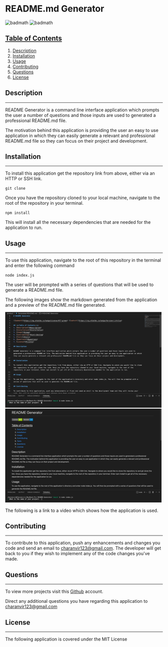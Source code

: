 # README.md Generator

![badmath](https://img.shields.io/badge/License-MIT-green) ![badmath](https://img.shields.io/badge/Version-1.0-blue) 

## <u>Table of Contents</u>
1. [Description](#description)
2. [Installation](#installation)
3. [Usage](#usage)
4. [Contributing](#contributing)
5. [Questions](#questions)
6. [License](#license)

## Description
***

README Generator is a command line interface application which prompts the user a number of questions and those inputs are used to generated a professional README.md file. 

The motivation behind this application is providing the user an easy to use application in which they can easily generate a relevant and professional README.md file so they can focus on their project and development. 

## Installation
***

To install this application get the repository link from above, either via an HTTP or SSH link. 

```
git clone 
```

Once you have the repository cloned to your local machine, navigate to the root of the repository in your terminal.

```
npm install
```

This will install all the necessary dependencies that are needed for the application to run.


## Usage
***

To use this application, navigate to the root of this repository in the terminal and enter the following command 

```
node index.js
```

The user will be prompted with a series of questions that will be used to generate a README.md file.

The following images show the markdown generated from the application and a preview of the README.md file generated.

<img src="./assets/images/markdown.png" width="500"> <img src="./assets/images/product.png" width="500">

The following is a link to a video which shows how the application is used.



## Contributing
***

To contribute to this application, push any enhancements and changes you code and send an email to charanvir123@gmail.com. The developer will get back to you if they wish to implement any of the code changes you've made. 

## Questions
***
To view more projects visit this [Github](https://github.com/Charanvir) account.

Direct any additional questions you have regarding this application to charanvir123@gmail.com

## License
***
The following application is covered under the MIT License
